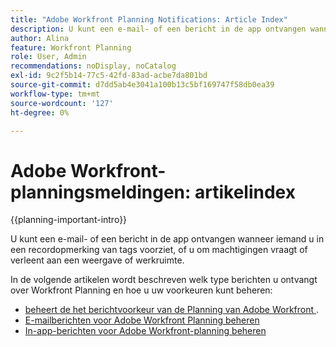 ```yaml
---
title: "Adobe Workfront Planning Notifications: Article Index"
description: U kunt een e-mail- of een bericht in de app ontvangen wanneer iemand u in een recordopmerking van tags voorziet, of u om machtigingen vraagt of verleent aan een weergave of werkruimte. In de volgende artikelen wordt het type Workfront-planningsmeldingen beschreven dat u kunt ontvangen en hoe u uw berichtgevingsvoorkeuren kunt beheren.
author: Alina
feature: Workfront Planning
role: User, Admin
recommendations: noDisplay, noCatalog
exl-id: 9c2f5b14-77c5-42fd-83ad-acbe7da801bd
source-git-commit: d7dd5ab4e3041a100b13c5bf169747f58db0ea39
workflow-type: tm+mt
source-wordcount: '127'
ht-degree: 0%

---
```



# Adobe Workfront-planningsmeldingen: artikelindex

<!--add this to major TOC and Planning article index-->

{{planning-important-intro}}

U kunt een e-mail- of een bericht in de app ontvangen wanneer iemand u in een recordopmerking van tags voorziet, of u om machtigingen vraagt of verleent aan een weergave of werkruimte.

In de volgende artikelen wordt beschreven welk type berichten u ontvangt over Workfront Planning en hoe u uw voorkeuren kunt beheren:

* [ beheert de het berichtvoorkeur van de Planning van Adobe Workfront ](/help/quicksilver/planning/notifications/manage-notification-preferences.md).
* [E-mailberichten voor Adobe Workfront Planning beheren](/help/quicksilver/planning/notifications/manage-planning-email-notifications.md)
* [In-app-berichten voor Adobe Workfront-planning beheren](/help/quicksilver/planning/notifications/manage-planning-in-app-notifications.md)
